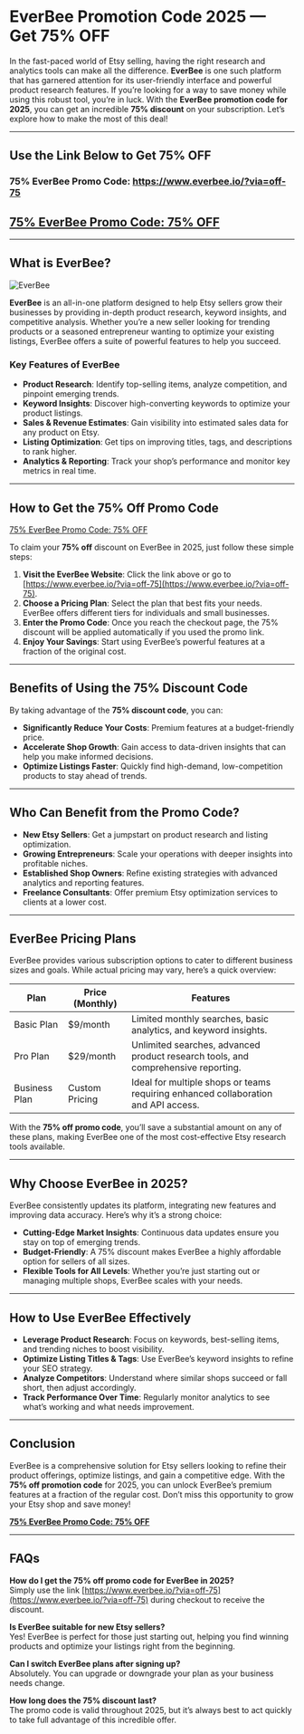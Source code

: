 # EverBee Promotion Code 2025 — Get 75% OFF

In the fast-paced world of Etsy selling, having the right research and analytics tools can make all the difference. **EverBee** is one such platform that has garnered attention for its user-friendly interface and powerful product research features. If you’re looking for a way to save money while using this robust tool, you’re in luck. With the **EverBee promotion code for 2025**, you can get an incredible **75% discount** on your subscription. Let’s explore how to make the most of this deal!

---

## Use the Link Below to Get 75% OFF

### 75% EverBee Promo Code: https://www.everbee.io/?via=off-75

## [75% EverBee Promo Code: 75% OFF](https://www.everbee.io/?via=off-75)

---

## What is EverBee?

![EverBee](https://everbee.io/wp-content/uploads/2024/12/HH-1.png)

**EverBee** is an all-in-one platform designed to help Etsy sellers grow their businesses by providing in-depth product research, keyword insights, and competitive analysis. Whether you’re a new seller looking for trending products or a seasoned entrepreneur wanting to optimize your existing listings, EverBee offers a suite of powerful features to help you succeed.

### Key Features of EverBee
- **Product Research**: Identify top-selling items, analyze competition, and pinpoint emerging trends.  
- **Keyword Insights**: Discover high-converting keywords to optimize your product listings.  
- **Sales & Revenue Estimates**: Gain visibility into estimated sales data for any product on Etsy.  
- **Listing Optimization**: Get tips on improving titles, tags, and descriptions to rank higher.  
- **Analytics & Reporting**: Track your shop’s performance and monitor key metrics in real time.

---

## How to Get the 75% Off Promo Code

[75% EverBee Promo Code: 75% OFF](https://www.everbee.io/?via=off-75)

To claim your **75% off** discount on EverBee in 2025, just follow these simple steps:

1. **Visit the EverBee Website**: Click the link above or go to [https://www.everbee.io/?via=off-75](https://www.everbee.io/?via=off-75).  
2. **Choose a Pricing Plan**: Select the plan that best fits your needs. EverBee offers different tiers for individuals and small businesses.  
3. **Enter the Promo Code**: Once you reach the checkout page, the 75% discount will be applied automatically if you used the promo link.  
4. **Enjoy Your Savings**: Start using EverBee’s powerful features at a fraction of the original cost.

---

## Benefits of Using the 75% Discount Code

By taking advantage of the **75% discount code**, you can:

- **Significantly Reduce Your Costs**: Premium features at a budget-friendly price.  
- **Accelerate Shop Growth**: Gain access to data-driven insights that can help you make informed decisions.  
- **Optimize Listings Faster**: Quickly find high-demand, low-competition products to stay ahead of trends.

---

## Who Can Benefit from the Promo Code?

- **New Etsy Sellers**: Get a jumpstart on product research and listing optimization.  
- **Growing Entrepreneurs**: Scale your operations with deeper insights into profitable niches.  
- **Established Shop Owners**: Refine existing strategies with advanced analytics and reporting features.  
- **Freelance Consultants**: Offer premium Etsy optimization services to clients at a lower cost.

---

## EverBee Pricing Plans

EverBee provides various subscription options to cater to different business sizes and goals. While actual pricing may vary, here’s a quick overview:

| Plan          | Price (Monthly)   | Features                                                   |
|---------------|-------------------|------------------------------------------------------------|
| Basic Plan    | \$9/month         | Limited monthly searches, basic analytics, and keyword insights. |
| Pro Plan      | \$29/month        | Unlimited searches, advanced product research tools, and comprehensive reporting. |
| Business Plan | Custom Pricing    | Ideal for multiple shops or teams requiring enhanced collaboration and API access. |

With the **75% off promo code**, you’ll save a substantial amount on any of these plans, making EverBee one of the most cost-effective Etsy research tools available.

---

## Why Choose EverBee in 2025?

EverBee consistently updates its platform, integrating new features and improving data accuracy. Here’s why it’s a strong choice:

- **Cutting-Edge Market Insights**: Continuous data updates ensure you stay on top of emerging trends.  
- **Budget-Friendly**: A 75% discount makes EverBee a highly affordable option for sellers of all sizes.  
- **Flexible Tools for All Levels**: Whether you’re just starting out or managing multiple shops, EverBee scales with your needs.

---

## How to Use EverBee Effectively

- **Leverage Product Research**: Focus on keywords, best-selling items, and trending niches to boost visibility.  
- **Optimize Listing Titles & Tags**: Use EverBee’s keyword insights to refine your SEO strategy.  
- **Analyze Competitors**: Understand where similar shops succeed or fall short, then adjust accordingly.  
- **Track Performance Over Time**: Regularly monitor analytics to see what’s working and what needs improvement.

---

## Conclusion

EverBee is a comprehensive solution for Etsy sellers looking to refine their product offerings, optimize listings, and gain a competitive edge. With the **75% off promotion code** for 2025, you can unlock EverBee’s premium features at a fraction of the regular cost. Don’t miss this opportunity to grow your Etsy shop and save money!

[**75% EverBee Promo Code: 75% OFF**](https://www.everbee.io/?via=off-75)

---

## FAQs

**How do I get the 75% off promo code for EverBee in 2025?**  
Simply use the link [https://www.everbee.io/?via=off-75](https://www.everbee.io/?via=off-75) during checkout to receive the discount.

**Is EverBee suitable for new Etsy sellers?**  
Yes! EverBee is perfect for those just starting out, helping you find winning products and optimize your listings right from the beginning.

**Can I switch EverBee plans after signing up?**  
Absolutely. You can upgrade or downgrade your plan as your business needs change.

**How long does the 75% discount last?**  
The promo code is valid throughout 2025, but it’s always best to act quickly to take full advantage of this incredible offer.
